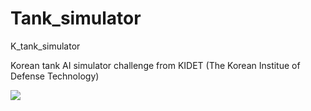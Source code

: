 # Tank_simulator
K_tank_simulator

Korean tank AI simulator challenge from KIDET (The Korean Institue of Defense Technology)

<a href ="https://20.196.214.79:5050/api-docs"><img src="https://img.shields.io/badge/Swagger-85EA2D?style=flat-square&logo=Swagger&logoColor=white"/></a>